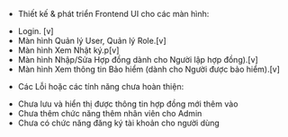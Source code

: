 - Thiết kế & phát triển Frontend UI cho các màn hình:
 + Login. [v]
 + Màn hình Quản lý User, Quản lý Role.[v]
 + Màn hình Xem Nhật ký.p[v]
 + Màn hình Nhập/Sửa Hợp đồng dành cho Người lập hợp đồng).[v]
 + Màn hình Xem thông tin Bảo hiểm (dành cho Người được bảo hiểm).[v]
- Các Lỗi hoặc các tính năng chưa hoàn thiện:
 + Chưa lưu và hiển thị được thông tin hợp đồng mới thêm vào
 + Chưa thêm chức năng thêm nhân viên cho Admin
 + Chưa có chức năng đăng ký tài khoản cho người dùng
